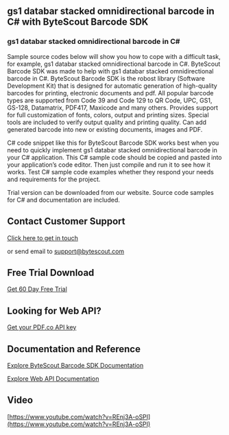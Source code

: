 ## gs1 databar stacked omnidirectional barcode in C# with ByteScout Barcode SDK

### gs1 databar stacked omnidirectional barcode in C#

Sample source codes below will show you how to cope with a difficult task, for example, gs1 databar stacked omnidirectional barcode in C#. ByteScout Barcode SDK was made to help with gs1 databar stacked omnidirectional barcode in C#. ByteScout Barcode SDK is the robost library (Software Development Kit) that is designed for automatic generation of high-quality barcodes for printing, electronic documents and pdf. All popular barcode types are supported from Code 39 and Code 129 to QR Code, UPC, GS1, GS-128, Datamatrix, PDF417, Maxicode and many others. Provides support for full customization of fonts, colors, output and printing sizes. Special tools are included to verify output quality and printing quality. Can add generated barcode into new or existing documents, images and PDF.

C# code snippet like this for ByteScout Barcode SDK works best when you need to quickly implement gs1 databar stacked omnidirectional barcode in your C# application. This C# sample code should be copied and pasted into your application’s code editor. Then just compile and run it to see how it works. Test C# sample code examples whether they respond your needs and requirements for the project.

Trial version can be downloaded from our website. Source code samples for C# and documentation are included.

## Contact Customer Support

[Click here to get in touch](https://bytescout.zendesk.com/hc/en-us/requests/new?subject=ByteScout%20Barcode%20SDK%20Question)

or send email to [support@bytescout.com](mailto:support@bytescout.com?subject=ByteScout%20Barcode%20SDK%20Question) 

## Free Trial Download

[Get 60 Day Free Trial](https://bytescout.com/download/web-installer?utm_source=github-readme)

## Looking for Web API? 

[Get your PDF.co API key](https://pdf.co/documentation/api?utm_source=github-readme)

## Documentation and Reference

[Explore ByteScout Barcode SDK Documentation](https://bytescout.com/documentation/index.html?utm_source=github-readme)

[Explore Web API Documentation](https://pdf.co/documentation/api?utm_source=github-readme)

## Video

[https://www.youtube.com/watch?v=REnj3A-oSPI](https://www.youtube.com/watch?v=REnj3A-oSPI)